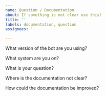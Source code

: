 ```yaml
---
name: Question / Documentation
about: If something is not clear use this!
title: ''
labels: documentation, question
assignees: ''

---
```


What version of the bot are you using?


What system are you on?


What is your question?


Where is the documentation not clear?


How could the documentation be improved?
